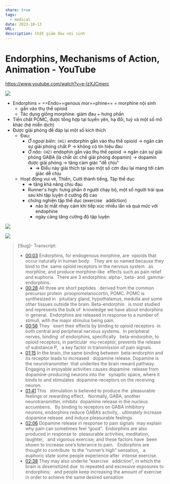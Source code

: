 ```yaml
---
share: true
tags:
  - medical
date: 2023-10-13
URL: 
description: Chất giảm đau nội sinh
---
```


# Endorphins, Mechanisms of Action, Animation - YouTube
https://www.youtube.com/watch?v=e-lzXJCmerc

![](https://www.youtube.com/watch?v=e-lzXJCmerc)


- Endorphins = ==Endo==genous mor==phine== = morphine nội sinh
	- gắn vào thụ thể opioid
	- Tác dụng giống morphine: giảm đau + hưng phấn
- Tiền chất POMC, được tổng hợp tại tuyến yên, hạ đồi, tuỷ và một số mô khác (hệ miễn dịch)
- Được giải phóng để đáp lại một số kích thích
	- Đau: 
		- *Ở ngoại biên*: `(H1)` endorphin gắn vào thụ thể opioid → ngăn cản sự giải phóng chất P → không có tín hiệu đau
		- *Ở não*: `(H2)` endophin gắn vào thụ thể opioid → ngăn cản sự giải phóng GABA (là chất ức chế giải phóng dopamin) → dopamin được giải phóng → tăng cảm giác "dễ chịu"
			- ⇒ Điều này giải thích tại sao một số cơn đau lại mang tới cảm giác dễ chịu
	- Hoạt động vui vẻ, Thiền, Cười thành tiếng, Tập thể dục
		- ⇒ tăng khả năng chịu đau
		- Runner's high: hưng phấn ở người chạy bộ, một số người trải qua sau khi tập luyện ở cường độ cao
		- chứng nghiện tập thể dục (exercise   addiction)
			- não bị mất nhạy cảm khi tiếp xúc nhiều lần và quá mức với endophine
			- ngày càng tăng cường độ tập luyện

![](https://i.imgur.com/zvisupM.png)

![](https://i.imgur.com/PdLoLwg.png)



> [!bug]-  Transcript:
> - [00:03](https://www.youtube.com/watch?v=undefined&t=3s) Endorphins, for endogenous morphine, are  opioids that occur naturally in human body.   They are so named because they bind to the  same opioid receptors in the nervous system   as morphine, and produce morphine-like  effects such as pain relief and euphoria.  There are 3 endorphins: alpha-, beta- and  gamma-endorphins.
> - [00:28](https://www.youtube.com/watch?v=undefined&t=28s) All three are short peptides   derived from the common precursor protein  proopiomelanocortin, POMC. POMC is synthesized in   pituitary gland, hypothalamus, medulla and some  other tissues outside the brain. Beta-endorphin   is most studied and represents the bulk of  knowledge we have about endorphins in general.  Endorphins are released in response to a number of  stimuli, with the major stimulus being pain.
> - [00:56](https://www.youtube.com/watch?v=undefined&t=56s) They   exert their effects by binding to opioid receptors  in both central and peripheral nervous systems.  In peripheral nerves, binding  of endorphins, specifically   beta-endorphin, to opioid receptors, in particular  mu-receptor, prevents the release of substance P,   a key factor in transmission of pain signals. 
> - [01:15](https://www.youtube.com/watch?v=undefined&t=75s) In the brain, the same binding between  beta-endorphin and its receptor leads to increased   dopamine release. Dopamine is the neurotransmitter  that underlies the brain reward pathway.   Engaging in enjoyable activities causes dopamine  release from dopamine-producing neurons into the   synaptic space, where it binds to and stimulates  dopamine-receptors on the receiving neuron.
> - [01:41](https://www.youtube.com/watch?v=undefined&t=101s) This   stimulation is believed to produce the  pleasurable feelings or rewarding effect.   Normally, GABA, another neurotransmitter, inhibits  dopamine release in the nucleus accumbens.   By binding to receptors on GABA inhibitory  neurons, endorphins reduce GABA’s activity,   ultimately increase dopamine release  and induce pleasurable feelings.  
> - [02:06](https://www.youtube.com/watch?v=undefined&t=126s) Dopamine release in response to pain signals  may explain why pain can sometimes feel “good”.  Endorphins are also produced in response to  pleasurable activities, meditation, laughter,   and vigorous exercise; and these factors have  been shown to increase one’s tolerance to pain.   Endorphins are thought to contribute  to the “runner’s high” sensation,   a euphoric state some people experience after  intense exercise.
> - [02:38](https://www.youtube.com/watch?v=undefined&t=158s) They may also underlie “exercise   addiction”, in which the brain is desensitized due  to repeated and excessive exposures to endorphins;   and people keep increasing the amount of exercise  in order to achieve the same desired sensation
